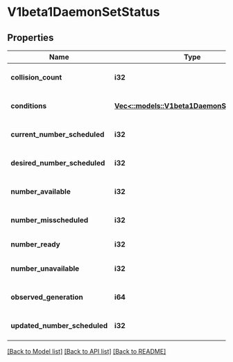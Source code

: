 # V1beta1DaemonSetStatus

## Properties
Name | Type | Description | Notes
------------ | ------------- | ------------- | -------------
**collision_count** | **i32** | Count of hash collisions for the DaemonSet. The DaemonSet controller uses this field as a collision avoidance mechanism when it needs to create the name for the newest ControllerRevision. | [optional] [default to null]
**conditions** | [**Vec<::models::V1beta1DaemonSetCondition>**](v1beta1.DaemonSetCondition.md) | Represents the latest available observations of a DaemonSet&#39;s current state. | [optional] [default to null]
**current_number_scheduled** | **i32** | The number of nodes that are running at least 1 daemon pod and are supposed to run the daemon pod. More info: https://kubernetes.io/docs/concepts/workloads/controllers/daemonset/ | [default to null]
**desired_number_scheduled** | **i32** | The total number of nodes that should be running the daemon pod (including nodes correctly running the daemon pod). More info: https://kubernetes.io/docs/concepts/workloads/controllers/daemonset/ | [default to null]
**number_available** | **i32** | The number of nodes that should be running the daemon pod and have one or more of the daemon pod running and available (ready for at least spec.minReadySeconds) | [optional] [default to null]
**number_misscheduled** | **i32** | The number of nodes that are running the daemon pod, but are not supposed to run the daemon pod. More info: https://kubernetes.io/docs/concepts/workloads/controllers/daemonset/ | [default to null]
**number_ready** | **i32** | The number of nodes that should be running the daemon pod and have one or more of the daemon pod running and ready. | [default to null]
**number_unavailable** | **i32** | The number of nodes that should be running the daemon pod and have none of the daemon pod running and available (ready for at least spec.minReadySeconds) | [optional] [default to null]
**observed_generation** | **i64** | The most recent generation observed by the daemon set controller. | [optional] [default to null]
**updated_number_scheduled** | **i32** | The total number of nodes that are running updated daemon pod | [optional] [default to null]

[[Back to Model list]](../README.md#documentation-for-models) [[Back to API list]](../README.md#documentation-for-api-endpoints) [[Back to README]](../README.md)


